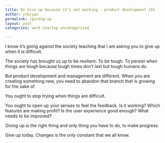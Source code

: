 ```yaml
---
title: Do Give up because it’s not working - product development 101
author: ytbryan
permalink: /giving-up
layout: post
categories: work startup uncategorized

---
```


I know it’s going against the society teaching that I am asking you to give up when it is difficult.

The society has brought us up to be resilient. To be tough. To persist when things are tough because tough times don’t last but tough humans do.

But product development and management are different. When you are creating something new, you need to abandon that branch that is growing for the sake of

You ought to stop trying when things are difficult.

You ought to open up your senses to feel the feedback. Is it working? Which features are making profit? Is the user experience good enough? What needs to be improved?

Giving up is the right thing and only thing you have to do, to make progress.

Give up today. Changes is the only constant that we all know.



[1]: images/complicated.tiff
